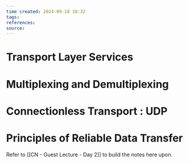 ```yaml
---
time created: 2024-09-18 18:32
tags: 
references: 
source:
---
```

# Transport Layer Services

# Multiplexing and Demultiplexing

# Connectionless Transport : UDP

# Principles of Reliable Data Transfer
Refer to [[CN - Guest Lecture - Day 2]] to build the notes here upon. 
